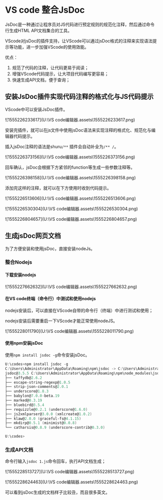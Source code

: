 # VS code 整合JsDoc

JsDoc是一种通过让程序员对JS代码进行预定规则的规范化注释，然后通过命令行生成HTML API文档集合的工具。

VScode对jsDoc的插件支持，让VScode可以通过jsDoc格式的注释来实现语法提示等功能，进一步加强VScode的使用效能。

优点：

1. 规范了代码的注释，让代码更易于阅读；
2. 增强VScode代码提示，让大项目代码编写更容易；
3. 快速生成API文档，便于查询；

## 安装JsDoc插件实现代码注释的格式化与JS代码提示

VScode中可以安装JsDoc插件。

![1555226233617](U:\VS code编辑器.assets\1555226233617.png)

安装完插件，就可以在js文件中使用jsDoc语法来实现注释的格式化、规范化与编辑器代码提示。

插入jsDoc注释的语法是shuru`/**` 插件会自动补全为`/** /`。

![1555226373156](U:\VS code编辑器.assets\1555226373156.png)

回车确认，jsDoc会根据下方紧邻的function等生成一些参数注释等。

![1555226398158](U:\VS code编辑器.assets\1555226398158.png)

添加完这样的注释，就可以在下方使用时收到代码提示。

![1555226513606](U:\VS code编辑器.assets\1555226513606.png)

![1555226530304](U:\VS code编辑器.assets\1555226530304.png)

![1555226804657](U:\VS code编辑器.assets\1555226804657.png)

## 生成jsDoc网页文档

为了方便安装和使用jsDoc，直接安装nodeJs。

### 整合Nodejs

#### 下载安装nodejs

![1555227662632](U:\VS code编辑器.assets\1555227662632.png)

#### 在VS code终端（命令行）中测试和使用nodejs

nodejs安装后，可以直接在VScode自带的命令行（终端）中进行测试和使用；

nodejs安装后需要重启一下VScode才能正常使用nodeJS。

![1555228011790](U:\VS code编辑器.assets\1555228011790.png)

#### 使用npm安装jsDoc

使用`npm install jsdoc -g`命令安装jsDoc。

```powershell
U:\codes>npm install jsdoc -g
C:\Users\Administrator\AppData\Roaming\npm\jsdoc -> C:\Users\Administrator\AppData\Roaming\npm\node_modules\jsdoc\jsdoc.js
jsdoc@3.5.5 C:\Users\Administrator\AppData\Roaming\npm\node_modules\jsdoc
├── taffydb@2.6.2
├── escape-string-regexp@1.0.5
├── strip-json-comments@2.0.1
├── underscore@1.8.3
├── babylon@7.0.0-beta.19
├── marked@0.3.19
├── bluebird@3.5.4
├── requizzle@0.2.1 (underscore@1.6.0)
├── js2xmlparser@3.0.0 (xmlcreate@1.0.2)
├── klaw@2.0.0 (graceful-fs@4.1.15)
├── mkdirp@0.5.1 (minimist@0.0.8)
└── catharsis@0.8.9 (underscore-contrib@0.3.0)

U:\codes>
```

### 生成API文档

命令行输入`jsdoc 1.js`命令回车，执行API文档生成；

![1555228513727](U:\VS code编辑器.assets\1555228513727.png)

![1555228624463](U:\VS code编辑器.assets\1555228624463.png)

可以看到jsDoc生成的文档样子比较丑，而且很多英文。